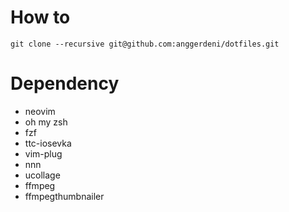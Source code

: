 # How to
```
git clone --recursive git@github.com:anggerdeni/dotfiles.git
```

# Dependency

- neovim
- oh my zsh
- fzf
- ttc-iosevka
- vim-plug
- nnn
- ucollage
- ffmpeg
- ffmpegthumbnailer
